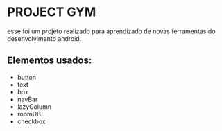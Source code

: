 # PROJECT GYM

esse foi um projeto realizado para aprendizado de novas ferramentas do desenvolvimento android.

## Elementos usados:

- button
- text
- box
- navBar
- lazyColumn
- roomDB
- checkbox
